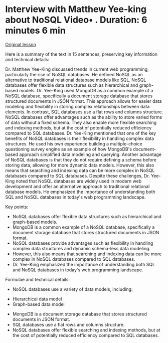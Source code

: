 # Interview with Matthew Yee-king about NoSQL Video• . Duration: 6 minutes 6 min

[Original lesson](https://www.coursera.org/learn/uol-how-computers-work/lecture/PJlkx/interview-with-matthew-yee-king-about-nosql)

Here is a summary of the text in 15 sentences, preserving key information and technical details:

Dr. Matthew Yee-King discussed trends in current web programming, particularly the rise of NoSQL databases. He defined NoSQL as an alternative to traditional relational database models like SQL. NoSQL databases offer flexible data structures such as hierarchical and graph-based models. Dr. Yee-King used MongoDB as a common example of a NoSQL database, specifically a document storage database that stores structured documents in JSON format. This approach allows for easier data modeling and flexibility in storing complex relationships between data elements. In contrast, SQL databases use a flat rows and columns structure. NoSQL databases offer advantages such as the ability to store varied forms of data without a fixed schema. They also enable more flexible searching and indexing methods, but at the cost of potentially reduced efficiency compared to SQL databases. Dr. Yee-King mentioned that one of the key benefits of NoSQL databases is their flexibility in handling complex data structures. He used his own experience building a multiple-choice questioning survey engine as an example of how MongoDB's document-based approach simplified data modeling and querying. Another advantage of NoSQL databases is that they do not require defining a schema before storing data, allowing for more dynamic data models. However, this also means that searching and indexing data can be more complex in NoSQL databases compared to SQL databases. Despite these challenges, Dr. Yee-King noted that NoSQL databases are widely used in modern web development and offer an alternative approach to traditional relational database models. He emphasized the importance of understanding both SQL and NoSQL databases in today's web programming landscape.

Key points:

* NoSQL databases offer flexible data structures such as hierarchical and graph-based models.
* MongoDB is a common example of a NoSQL database, specifically a document storage database that stores structured documents in JSON format.
* NoSQL databases provide advantages such as flexibility in handling complex data structures and dynamic schema-less data modeling.
* However, this also means that searching and indexing data can be more complex in NoSQL databases compared to SQL databases.
* Dr. Yee-King emphasized the importance of understanding both SQL and NoSQL databases in today's web programming landscape.

 Formulae and technical details:

* NoSQL databases use a variety of data models, including:
 + Hierarchical data model
 + Graph-based data model
* MongoDB is a document storage database that stores structured documents in JSON format.
* SQL databases use a flat rows and columns structure.
* NoSQL databases offer flexible searching and indexing methods, but at the cost of potentially reduced efficiency compared to SQL databases.

